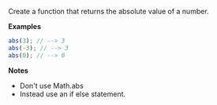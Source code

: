 Create a function that returns the absolute value of a number.

**Examples**

```js
abs(3); // --> 3
abs(-3); // --> 3
abs(0); // --> 0
```

**Notes**

- Don't use Math.abs
- Instead use an if else statement.

